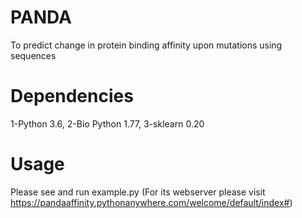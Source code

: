 # PANDA
To predict change in protein binding affinity upon mutations using sequences

# Dependencies
1-Python 3.6, 
2-Bio Python 1.77,
3-sklearn 0.20

# Usage
Please see and run example.py (For its webserver please visit https://pandaaffinity.pythonanywhere.com/welcome/default/index#)
